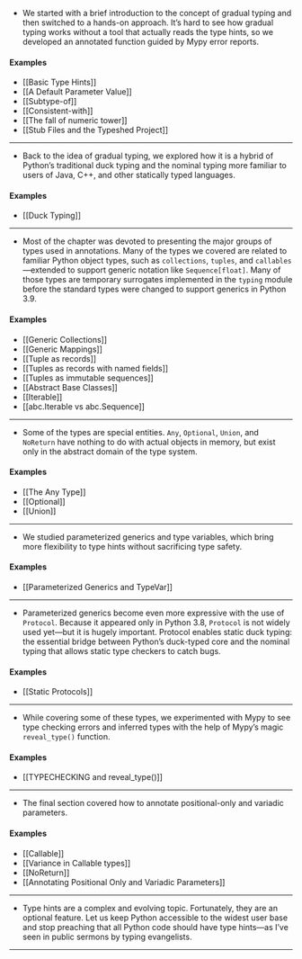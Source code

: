 - We started with a brief introduction to the concept of gradual typing and then switched to a hands-on approach. It’s hard to see how gradual typing works without a tool that actually reads the type hints, so we developed an annotated function guided by Mypy error reports.

#### Examples
- [[Basic Type Hints]]
- [[A Default Parameter Value]]
- [[Subtype-of]]
- [[Consistent-with]]
- [[The fall of numeric tower]]
- [[Stub Files and the Typeshed Project]]
 
--------------------

- Back to the idea of gradual typing, we explored how it is a hybrid of Python’s traditional duck typing and the nominal typing more familiar to users of Java, C++, and other statically typed languages.

#### Examples
- [[Duck Typing]]

--------------------

- Most of the chapter was devoted to presenting the major groups of types used in annotations. Many of the types we covered are related to familiar Python object types, such as `collections`, `tuples`, and `callables`—extended to support generic notation like `Sequence[float]`. Many of those types are temporary surrogates implemented in the `typing` module before the standard types were changed to support generics in Python 3.9.

#### Examples
- [[Generic Collections]]
- [[Generic Mappings]]
- [[Tuple as records]]
- [[Tuples as records with named fields]]
- [[Tuples as immutable sequences]]
- [[Abstract Base Classes]]
- [[Iterable]]
- [[abc.Iterable vs abc.Sequence]]

--------------------

- Some of the types are special entities. `Any`, `Optional`, `Union`, and `NoReturn` have nothing to do with actual objects in memory, but exist only in the abstract domain of the type system.

#### Examples
- [[The Any Type]]
- [[Optional]]
- [[Union]]

--------------------

- We studied parameterized generics and type variables, which bring more flexibility to type hints without sacrificing type safety.

#### Examples
- [[Parameterized Generics and TypeVar]]

--------------------

- Parameterized generics become even more expressive with the use of `Protocol`. Because it appeared only in Python 3.8, `Protocol` is not widely used yet—but it is hugely important. Protocol enables static duck typing: the essential bridge between Python’s duck-typed core and the nominal typing that allows static type checkers to catch bugs.

#### Examples
- [[Static Protocols]]

--------------------

- While covering some of these types, we experimented with Mypy to see type checking errors and inferred types with the help of Mypy’s magic `reveal_type()` function.

#### Examples
- [[TYPECHECKING and reveal_type()]]

--------------------

- The final section covered how to annotate positional-only and variadic parameters.
#### Examples
- [[Callable]]
- [[Variance in Callable types]]
- [[NoReturn]]
- [[Annotating Positional Only and Variadic Parameters]]

--------------------

- Type hints are a complex and evolving topic. Fortunately, they are an optional feature. Let us keep Python accessible to the widest user base and stop preaching that all Python code should have type hints—as I’ve seen in public sermons by typing evangelists. 

--------------------